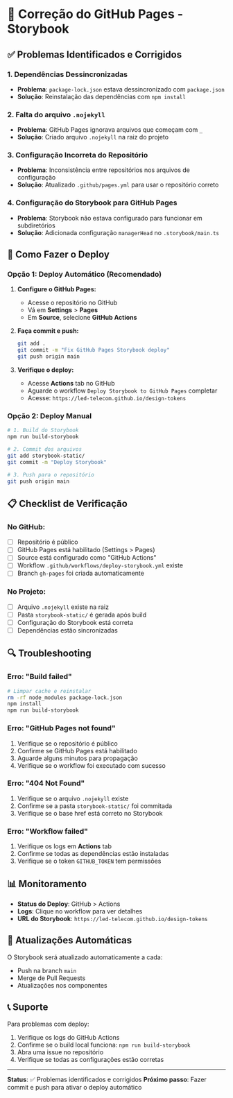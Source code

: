 # 🔧 Correção do GitHub Pages - Storybook

## ✅ Problemas Identificados e Corrigidos

### 1. **Dependências Dessincronizadas**
- **Problema**: `package-lock.json` estava dessincronizado com `package.json`
- **Solução**: Reinstalação das dependências com `npm install`

### 2. **Falta do arquivo `.nojekyll`**
- **Problema**: GitHub Pages ignorava arquivos que começam com `_`
- **Solução**: Criado arquivo `.nojekyll` na raiz do projeto

### 3. **Configuração Incorreta do Repositório**
- **Problema**: Inconsistência entre repositórios nos arquivos de configuração
- **Solução**: Atualizado `.github/pages.yml` para usar o repositório correto

### 4. **Configuração do Storybook para GitHub Pages**
- **Problema**: Storybook não estava configurado para funcionar em subdiretórios
- **Solução**: Adicionada configuração `managerHead` no `.storybook/main.ts`

## 🚀 Como Fazer o Deploy

### **Opção 1: Deploy Automático (Recomendado)**

1. **Configure o GitHub Pages:**
   - Acesse o repositório no GitHub
   - Vá em **Settings** > **Pages**
   - Em **Source**, selecione **GitHub Actions**

2. **Faça commit e push:**
   ```bash
   git add .
   git commit -m "Fix GitHub Pages Storybook deploy"
   git push origin main
   ```

3. **Verifique o deploy:**
   - Acesse **Actions** tab no GitHub
   - Aguarde o workflow `Deploy Storybook to GitHub Pages` completar
   - Acesse: `https://led-telecom.github.io/design-tokens`

### **Opção 2: Deploy Manual**

```bash
# 1. Build do Storybook
npm run build-storybook

# 2. Commit dos arquivos
git add storybook-static/
git commit -m "Deploy Storybook"

# 3. Push para o repositório
git push origin main
```

## 📋 Checklist de Verificação

### **No GitHub:**
- [ ] Repositório é público
- [ ] GitHub Pages está habilitado (Settings > Pages)
- [ ] Source está configurado como "GitHub Actions"
- [ ] Workflow `.github/workflows/deploy-storybook.yml` existe
- [ ] Branch `gh-pages` foi criada automaticamente

### **No Projeto:**
- [ ] Arquivo `.nojekyll` existe na raiz
- [ ] Pasta `storybook-static/` é gerada após build
- [ ] Configuração do Storybook está correta
- [ ] Dependências estão sincronizadas

## 🔍 Troubleshooting

### **Erro: "Build failed"**
```bash
# Limpar cache e reinstalar
rm -rf node_modules package-lock.json
npm install
npm run build-storybook
```

### **Erro: "GitHub Pages not found"**
1. Verifique se o repositório é público
2. Confirme se GitHub Pages está habilitado
3. Aguarde alguns minutos para propagação
4. Verifique se o workflow foi executado com sucesso

### **Erro: "404 Not Found"**
1. Verifique se o arquivo `.nojekyll` existe
2. Confirme se a pasta `storybook-static/` foi commitada
3. Verifique se o base href está correto no Storybook

### **Erro: "Workflow failed"**
1. Verifique os logs em **Actions** tab
2. Confirme se todas as dependências estão instaladas
3. Verifique se o token `GITHUB_TOKEN` tem permissões

## 📊 Monitoramento

- **Status do Deploy**: GitHub > Actions
- **Logs**: Clique no workflow para ver detalhes
- **URL do Storybook**: `https://led-telecom.github.io/design-tokens`

## 🔄 Atualizações Automáticas

O Storybook será atualizado automaticamente a cada:
- Push na branch `main`
- Merge de Pull Requests
- Atualizações nos componentes

## 📞 Suporte

Para problemas com deploy:
1. Verifique os logs do GitHub Actions
2. Confirme se o build local funciona: `npm run build-storybook`
3. Abra uma issue no repositório
4. Verifique se todas as configurações estão corretas

---

**Status**: ✅ Problemas identificados e corrigidos
**Próximo passo**: Fazer commit e push para ativar o deploy automático

